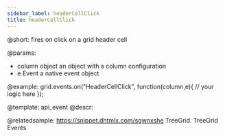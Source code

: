```yaml
---
sidebar_label: headerCellClick
title: headerCellClick
---          
```


@short:
fires on click on a grid header cell

@params:
- column		object		an object with a column configuration
- e				Event		a native event object


@example:
grid.events.on("HeaderCellClick", function(column,e){
    // your logic here
});


@template: api_event
@descr:

@relatedsample: https://snippet.dhtmlx.com/sgwnxshe	TreeGrid. TreeGrid Events

